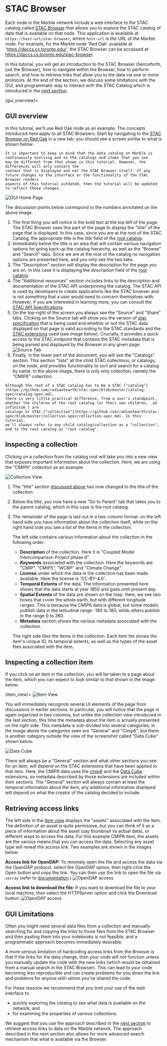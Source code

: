 # STAC Browser

Each node in the Marble network include a web interface to the STAC catalog called [STAC Browser](https://github.com/radiantearth/stac-browser) that allows you to 
explore the STAC catalog of data that is available on that node. This application is available at `https://host-url/stac-browser`, where
`host-url` is the URL of the Marble node. For example, for the Marble node 'Red Oak' available at 'https://daccs.cs.toronto.edu/',
the STAC Browser can be accessed at <https://daccs.cs.toronto.edu/stac-browser>.

In this tutorial, you will get an introduction to the STAC Browser (henceforth, just the Browser), how to navigate within the Browser, how to perform search,
and how to retrieve links that allow you to the data via one or more protocols. At the end of the section, we discuss some limitations with the GUI, 
and programmatic way to interact with the STAC Catalog which is introduced in the [next section](pystac-client.ipynb).

(gui_overview)=
## GUI overview

In this tutorial, we'll use Red Oak node as an example. The concepts introduced here apply to all STAC Browsers. 
Start by navigating to the [STAC Browser on Red Oak](https://daccs.cs.toronto.edu/stac-browser) in a new tab; 
you should see a screen similar to what is shown below:

```{note}
It is important to keep in mind that the data catalog on Marble is continuously evolving and so the catalogs and items that you see 
may be different from that shown in this tutorial. However, the differences will only concern the 
content that is displayed and not the STAC Browser itself. If any future changes to the interface or the functionality of the STAC Browser renders 
aspects of this tutorial outdated, then the tutorial will be updated to reflect those changes.
```

![GUI Home Page](images/gui-home-annotated.png)

The discussion points below correspond to the numbers annotated on the above image.

1. The first thing you will notice is the bold text at the top left of the page. The STAC Browser uses this part of the page to display
    the "title" of the page that is displayed. In this case, since you are at the root of the STAC Catalog, the appropriate title is the
    _title_ field of the [root catalog](https://daccs.cs.toronto.edu/stac).
2. Immediately below the title is an area that will contain various navigation options for going back up the catalog hierarchy, as well as the "Browse" and "Search" tabs. Since we are at the
    root of the catalog no navigation options are presented here, and you only see the two tabs.
3. The "Description" section will display the description for the page you are on. In this case it is displaying the _description_ field
    of the [root catalog](https://daccs.cs.toronto.edu/stac).
4. The "Additional resources" section includes links to the description and documentation of the STAC API underpinning the catalog.
    The STAC API is used by developers to create applications like the STAC browser and is not something that a user would need to 
    concern themselves with. However, if you are interested in learning more, you can consult the 
    [STAC API Specifications](https://github.com/radiantearth/stac-api-spec).
5. On the top-right of the screen you always see the "Source" and "Share" tabs. Clicking on the Source tab will show you the version of 
    [stac specification](https://github.com/radiantearth/stac-spec) that is being used and whether or not the STAC data displayed on that
    page is valid according to the STAC standards and the [STAC extensions](https://stac-extensions.github.io) used (see image below). Crucially, it provides a quick access to the STAC endpoint 
    that contains the STAC metadata that is being parsed and displayed by the Browser in any given page.
    ![Source Tab](images/source-tab.png)
6. Finally, in the lower part of the document, you will see the "Catalogs" section. This section "lists" all the 
    child STAC collections, or catalogs, on the node, and provides functionality to sort and search for a catalog by name. In the above image, 
    there is only only collection, namely the "CMIP6" collection.

```{note}
Although the root of a STAC catalog has to be a STAC ["catalog"](https://github.com/radiantearth/stac-spec/blob/master/catalog-spec/catalog-spec.md), 
there is very little practical difference, from a user's standpoint, whether the children of the root catalog (or their own children, _ad infinitum_) are
catalogs or STAC ["collection"](https://github.com/radiantearth/stac-spec/blob/master/collection-spec/collection-spec.md). In this tutorial, 
we'll always refer to any child catalog/collection as a "collection", and to the root catalog as "root catalog".
```

## Inspecting a collection
Clicking on a collection from the catalog root will take you into a new view that exposes important information about the 
collection. Here, we are using the "CMIP6" collection as an example.

![Collection View](images/cmip6_collection.png)

1. The "title" section [discussed above](gui_overview) has now changed to the title of the collection.
2. Below the title, you now have a new "Go to Parent" tab that takes you to the parent catalog, which in this case is the root catalog.
3. The remainder of the page is laid out in a two-column format: on the left hand side you have information about the collection
    itself, while on the right hand side you see a list of the items in the collection.

    The left side contains various information about the collection in the following order:
    - **Description** of the collection. Here it is "Coupled Model Intercomparison Project phase 6".
    - **Keywords** associated with the collection. Here the keywords are "CMIP", "CMIP5", "WCRP" and "Climate Change".
    - **License** under which the data in the collection has been made available. Here the license is 'CC-BY-4.0'.
    - **Temporal Extents** of the data. The information presented here shows that the data starts at year 1850 and goes until present day.
    - **Spatial Extents** of the data are shown on the map. Here, we see two boxes that cover the whole earth, but with different longitude
        ranges. This is because the CMIP6 data is global, but some models publish data in the latitudinal range -180 to 180, while others
        publish in the range 0 to 360.
    - **Metadata** section shows the various metadata associated with the collection. 
    
    The right side tiles the items in the collection. Each item tile shows the item's unique ID, its temporal extents, 
    as well as the types of the asset files associated with the item.

## Inspecting a collection item

If you click on an item in the collection, you will be taken to a page about the item, which you can expect to look similar to 
that shown in the image below:

(item_view)=
![Item View](images/cmip6_item.png)

You will immediately recognize several UI elements of the page from discussions in earlier sections. In 
particular, you will notice that the page is again organized in two columns, but unlike the collection view introduced in the last section, 
this time the metadata about the item is actually presented on the right side. This metadata is sub-divided into several 
categories; in the image above the categories seen are "General" and "Cmip6", but there is another category outside the view of the screenshot called "Data Cube" shown below.

![Data Cube](images/datacube.png) 

There will always be a "General" section and what other sections you see for an item, will depend on the STAC extensions that have been applied to that item. 
Here, the CMIP6 data uses the [cmip6](https://github.com/dchandan/stac-extension-cmip6) and the [Data Cube](https://github.com/stac-extensions/datacube) extensions, 
so metadata described by those extensions are included within 
their sections. The "General" section will always contain at least the temporal information about the item; any additional information 
displayed will depend on what the creator of the catalog decided to include.

## Retrieving access links
The left side in the [item view](item_view) displays the "assets" associated with the item. The definition of an asset is 
quite permissive, but you can think of it as a piece of information about the asset (say thumbnail vs actual data), or 
different ways to access the data. For this example CMIP6 item, the assets are the various means that you can access the
data. Selecting any asset type will reveal the access link. Two examples are shown in the images below:

**Access link for OpenDAP:**
To remotely open the file and access the data via the OpenDAP protocol, select the OpenDAP option, then right-click the Open button and copy the link. 
You can then use the link to open the file via `xarray` (refer to [documentation](https://docs.xarray.dev/en/stable/user-guide/io.html#opendap).)
![OpenDAP access](images/asset_opendap.png)


**Access link to download the file:**
If you want to download the file to your local machine, then select the HTTPServer option and click the Download button:
![OpenDAP access](images/asset_httpserver.png)

## GUI Limitations
Often you might need several data files from a collection and manually searching for and copying the links to those files from the STAC Browser and then pasting them into your notebooks is not feasible, and a programmatic approach becomes immediately desirable.

A more serious limitation of hardcoding access links from the Browser is that if the links for the data change, then your code will not function unless you manually update the code with the new links (which would be obtained from a manual search in the STAC Browser). This can lead to your code becoming less reproducible and can create problems for you down the line and problems for anyone with whom you've shared the code.

For these reasons we recommend that you limit your use of the web interface to: 
* quickly exploring the catalog to see what data is available on the network, and 
* for examining the properties of various collections. 

We suggest that you use the approach described in the [next section](pystac-client.ipynb) to retrieve access links to data on the Marble network. The approach described in the next section also allows for more advanced search mechanism that what is available via the Browser.